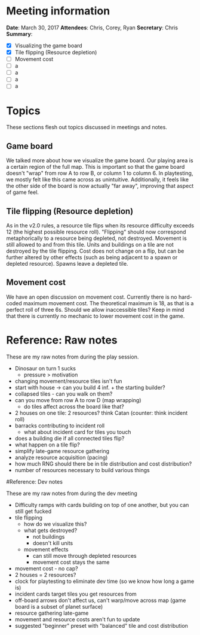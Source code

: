 # Meeting information

__Date__: March 30, 2017
__Attendees__: Chris, Corey, Ryan
__Secretary__: Chris
__Summary__:
- [x] Visualizing the game board
- [x] Tile flipping (Resource depletion)
- [ ] Movement cost
- [ ] a
- [ ] a
- [ ] a
- [ ] a

# Topics

These sections flesh out topics discussed in meetings and notes.

## Game board

We talked more about how we visualize the game board. Our playing area is a certain region of the full map. This is important so that the game board doesn't "wrap" from row A to row B, or column 1 to column 6. In playtesting, we mostly felt like this came across as unintuitive. Additionally, it feels like the other side of the board is now actually "far away", improving that aspect of game feel.

## Tile flipping (Resource depletion)

As in the v2.0 rules, a resource tile flips when its resource difficulty exceeds 12 (the highest possible resource roll). "Flipping" should now correspond metaphorically to a resource being depleted, not destroyed. Movement is still allowed to and from this tile. Units and buildings on a tile are not destroyed by the tile flipping. Cost does not change on a flip, but can be further altered by other effects (such as being adjacent to a spawn or depleted resource). Spawns leave a depleted tile.

## Movement cost

We have an open discussion on movement cost. Currently there is no hard-coded maximum movement cost. The theoretical maximum is 18, as that is a perfect roll of three 6s. Should we allow inaccessible tiles? Keep in mind that there is currently no mechanic to lower movement cost in the game.

# Reference: Raw notes

These are my raw notes from during the play session.

- Dinosaur on turn 1 sucks
  - pressure > motivation
- changing movement/resource tiles isn't fun
- start with house -> can you build 4 inf. + the starting builder?
- collapsed tiles - can you walk on them?
- can you move from row A to row D (map wrapping)
  - do tiles affect across the board like that?
- 2 houses on one tile: 2 resources? think Catan (counter: think incident roll)
- barracks contributing to incident roll
  - what about incident card for tiles you touch
- does a building die if all connected tiles flip?
- what happen on a tile flip?
- simplify late-game resource gathering
- analyze resource acquisition (pacing)
- how much RNG should there be in tile distribution and cost distribution?
- number of resources necessary to build various things

#Reference: Dev notes

These are my raw notes from during the dev meeting

- Difficulty ramps with cards building on top of one another, but you can still get fucked
- tile flipping
  - how do we visualize this?
  - what gets destroyed?
    - not buildings
    - doesn't kill units
  - movement effects
    - can still move through depleted resources
    - movement cost stays the same
- movement cost - no cap?
- 2 houses = 2 resources?
- clock for playtesting to eliminate dev time (so we know how long a game is)
- incident cards target tiles you get resources from
- off-board arrows don't affect us, can't warp/move across map (game board is a subset of planet surface)
- resource gathering late-game
- movement and resource costs aren't fun to update
- suggested "beginner" preset with "balanced" tile and cost distribution
